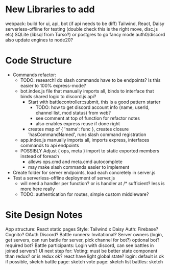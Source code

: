 # New Libraries to add

webpack: build for ui, api, bot (if api needs to be diff)
Tailwind, React, Daisy
serverless-offline for testing (double check this is the right move, disc.js etc)
SQLite (libsql from Turso?)
  or postgres to go fancy mode
auth0/discord
also update engines to node20?

# Code Structure

- Commands refactor:
  - TODO: research! do slash commands have to be endpoints? Is this easier to 100% express-mode?
  - bot.index.js file that manually imports all, binds to interface that binds shared logic to discord.js api?
    - Start with battlecontroller::submit, this is a good pattern starter
      - TODO: how to get discord account info (name, userId, channel list, mod status) from web?
      - see comment at top of function for refactor notes
      - also enables express reuse if done right
    - creates map of { 'name': func }, creates closure 'hasCommandNamed', runs slash command registration
  - app.index.js manually imports all, imports express, interfaces commands to api endpoints
  - POSSIBLY Adjust { ops, meta } import to static exported members instead of foreach
    - allows ops.cmd and meta.cmd autocomplete
    - may make slash commands easier to implement
- Create folder for server endpoints, load each concretely in server.js
- Test a serverless-offline deployment of server.js
  - will need a handler per function? or is handler at /* sufficient? less is more here really
  - TODO: authentication for routes, simple custom middleware?

# Site Design Notes

App structure: React static pages
Style: Tailwind x Daisy
Auth: Firebase? Cognito? OAuth Discord?
Battle runners: Invitational? Server owners (login, get servers, can run battle for server, pick channel for bot?)
  optional bot? required bot?
Battle participants: Login with discord, can see battles in joined servers?
UI next step for:
Voting: must be better state component than redux? or is redux ok? react have light global state?
    login: default is ok if possible, sketch
    battle page: sketch
    vote page: sketch
    list battles: sketch
